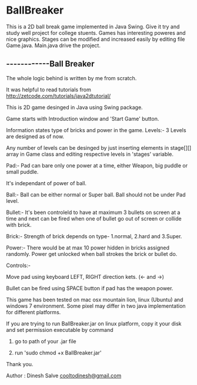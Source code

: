 BallBreaker
===========

This is a 2D ball break game implemented in Java Swing.
Give it try and study well project for college stuents.
Games has interesting poweres and nice graphics.
Stages can be modified and increased easily by editing file Game.java.
Main.java drive the project.



------------Ball Breaker
-----------




The whole logic behind is written by me from scratch.

It was helpful to read tutorials from http://zetcode.com/tutorials/java2dtutorial/


This is 2D game desinged in Java using Swing package.

Game starts with Introduction window and 'Start Game' button.


Information states type of bricks and power in the game.
Levels:- 
3 Levels are designed as of now.

Any number of levels can be desinged by just inserting elements in stage[][] array in Game class
and editing respective levels in 'stages' variable.



Pad:-
Pad can bare only one power at a time, either Weapon, big puddle or small puddle.

It's independant of power of ball.



Ball:-
Ball can be either normal or Super ball. Ball should not be under Pad level.



Bullet:-
It's been controleld to have at maximum 3 bullets on screen at a time and next can be fired when one of bullet go out of screen or collide with brick.


Brick:-
Strength of brick depends on type- 1.normal, 2.hard and 3.Super.



Power:-
There would be at max 10 power hidden in bricks assigned randomly. Power get unlocked when ball strokes the brick or bullet do.



Controls:-

Move pad using keyboard LEFT, RIGHT direction kets. (<- and ->)
 
Bullet can be fired using SPACE button if pad has the weapon power.



This game has been tested on mac osx mountain lion, linux (Ubuntu) and windows 7 environment. 
Some pixel may differ in two java implementation for different platforms.

If you are trying to run BallBreaker.jar on linux platform, copy it your disk and set permission executable by command
 
1. go to path of your .jar file

2. run 'sudo chmod +x BallBreaker.jar'



Thank you.



Author : Dinesh Salve
cooltodinesh@gmail.com

